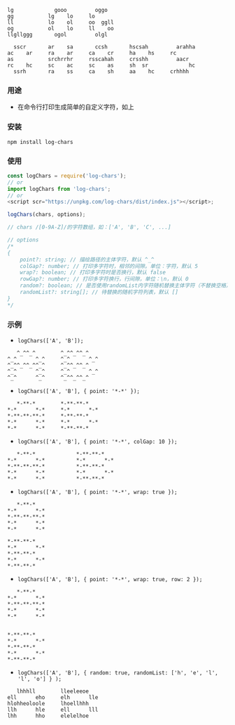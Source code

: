 ```
lg             gooo         oggo
gg           lg    lo     lo
ll           lo    ol     oo  ggll
og           ol    lo     ll    oo
llgllggg       ogol         olgl

  sscr       ar    sa       ccsh       hscsah         arahha
ac    ar     ra    ar     ca    cr     ha    hs     rc
as           srchrrhr     rsscahah     crsshh         aacr
rc    hc     sc    ac     sc    as     sh  sr             hc
  ssrh       ra    ss     ca    sh     aa    hc     crhhhh
```

### 用途

- 在命令行打印生成简单的自定义字符，如上

### 安装

`npm install log-chars`

### 使用

```javascript
const logChars = require('log-chars');
// or
import logChars from 'log-chars';
// or
<script scr="https://unpkg.com/log-chars/dist/index.js"></script>;

logChars(chars, options);

// chars /[0-9A-Z]/的字符数组，如：['A', 'B', 'C', ...]

// options
/* 
{
    point?: string; // 描绘路径的主体字符，默认 ^_^
    colGap?: number; // 打印多字符时，相邻的间隙。单位：字符，默认 5
    wrap?: boolean; // 打印多字符时是否换行，默认 false
    rowGap?: number; // 打印多字符换行，行间隙，单位：\n，默认 0
    random?: boolean; // 是否使用randomList内字符随机替换主体字符（不替换空格），默认 false
    randomList?: string[]; // 待替换的随机字符列表，默认 []
}
*/
```

### 示例

- `logChars(['A', 'B']);`

```
   ^_^^_^        ^_^^_^^_^
^_^      ^_^     ^_^      ^_^
^_^^_^^_^^_^     ^_^^_^^_^
^_^      ^_^     ^_^      ^_^
^_^      ^_^     ^_^^_^^_^
```

- `logChars(['A', 'B'], { point: '*-*' });`

```
   *-**-*        *-**-**-*
*-*      *-*     *-*      *-*
*-**-**-**-*     *-**-**-*
*-*      *-*     *-*      *-*
*-*      *-*     *-**-**-*
```

- `logChars(['A', 'B'], { point: '*-*', colGap: 10 });`

```
   *-**-*             *-**-**-*
*-*      *-*          *-*      *-*
*-**-**-**-*          *-**-**-*
*-*      *-*          *-*      *-*
*-*      *-*          *-**-**-*
```

- `logChars(['A', 'B'], { point: '*-*', wrap: true });`

```
   *-**-*
*-*      *-*
*-**-**-**-*
*-*      *-*
*-*      *-*

*-**-**-*
*-*      *-*
*-**-**-*
*-*      *-*
*-**-**-*
```

- `logChars(['A', 'B'], { point: '*-*', wrap: true, row: 2 });`

```
   *-**-*
*-*      *-*
*-**-**-**-*
*-*      *-*
*-*      *-*


*-**-**-*
*-*      *-*
*-**-**-*
*-*      *-*
*-**-**-*
```

- `logChars(['A', 'B'], { random: true, randomList: ['h', 'e', 'l', 'l', 'o'] } );`

```
   lhhhll        lleeleeoe
ell      eho     elh      lle
hlohheoloole     lhoellhhh
llh      hle     ell      lll
lhh      hho     elelelhoe
```
